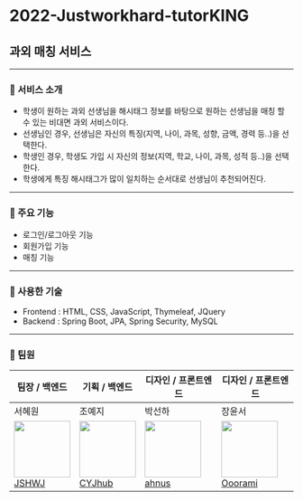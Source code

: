 # 2022-Justworkhard-tutorKING 
## 과외 매칭 서비스
------------
### 📌 서비스 소개 
* 학생이 원하는 과외 선생님을 해시태그 정보를 바탕으로 원하는 선생님을 매칭 할 수 있는 비대면 과외 서비스이다.      
* 선생님인 경우, 선생님은 자신의 특징(지역, 나이, 과목, 성향, 금액, 경력 등..)을 선택한다.   
* 학생인 경우, 학생도 가입 시 자신의 정보(지역, 학교, 나이, 과목, 성적 등..)을 선택한다.   
* 학생에게 특징 해시태그가 많이 일치하는 순서대로 선생님이 추천되어진다.   
------------
### 📌 주요 기능
- 로그인/로그아웃 기능
- 회원가입 기능
- 매칭 기능
------------
### 📌 사용한 기술
- Frontend : HTML, CSS, JavaScript, Thymeleaf, JQuery
- Backend : Spring Boot, JPA, Spring Security, MySQL
------------
### 📌 팀원
| 팀장 / 백엔드 | 기획 / 백엔드 | 디자인 / 프론트엔드 | 디자인 / 프론트엔드|
| --- | --- | --- | --- |
| 서혜원 | 조예지 | 박선하 | 장윤서 |
| <img src="https://avatars.githubusercontent.com/u/81088222?v=4" width="100px" height="100px"><br/><a href="https://github.com/JSHWJ">JSHWJ</a> | <img src="https://avatars.githubusercontent.com/u/81136546?v=4" width="100px" height="100px"><br><a href="https://github.com/CYJhub">CYJhub</a> |<img src="https://avatars.githubusercontent.com/u/103306888?v=4" width="100px" height="100px"><br><a href="https://github.com/ahnus">ahnus</a>| <img src="https://avatars.githubusercontent.com/u/90558692?v=4" width="100px" height="100px"><br><a href="https://github.com/Ooorami">Ooorami</a> 
